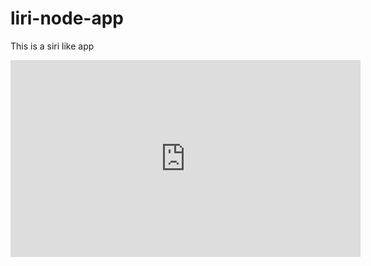 # liri-node-app
This is a siri like app


<!-- I need to then update my profile -->
<iframe width="560" height="315" src="https://www.youtube.com/embed/XIsz4uQGeUQ" frameborder="0" allow="accelerometer; autoplay; encrypted-media; gyroscope; picture-in-picture" allowfullscreen></iframe>


